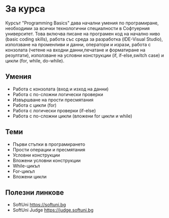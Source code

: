 # За курса
Курсът "Programming Basics" дава начални умения по програмиране, необходими за всички технологични специалности в Софтуерния университет. Това включва писане на програмен код на начално ниво (basic coding skills), работа със среда за разработка (IDE-Visual Studio), използване на променливи и данни, оператори и изрази, работа с конзолата (четене на входни данни,печатане и форматиране на резултати), използване на условни конструкции (if, if-else,switch case) и цикли (for, while, do-while).

## Умения
- Работа с конзолата (вход и изход на данни)
- Работа с по-сложни логически проверки
- Извършване на прости пресмятания
- Работа с цикли (for)
- Работа с логически проверки (if-else)
- Работа с по-сложни цикли (вложени for цикли и while)

## Теми
- Първи стъпки в програмирането
- Прости операции и пресмятания
- Условни конструкции
- Вложени условни конструкции
- While-цикъл
- For-цикъл
- Вложени цикли

## Полезни линкове
- SoftUni https://softuni.bg
- SoftUni Judge https://judge.softuni.bg
